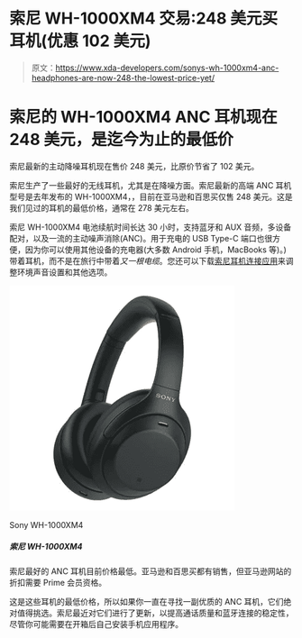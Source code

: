 # 索尼 WH-1000XM4 交易:248 美元买耳机(优惠 102 美元)

> 原文：<https://www.xda-developers.com/sonys-wh-1000xm4-anc-headphones-are-now-248-the-lowest-price-yet/>

# 索尼的 WH-1000XM4 ANC 耳机现在 248 美元，是迄今为止的最低价

索尼最新的主动降噪耳机现在售价 248 美元，比原价节省了 102 美元。

索尼生产了一些最好的无线耳机，尤其是在降噪方面。索尼最新的高端 ANC 耳机型号是去年发布的 WH-1000XM4，，目前在亚马逊和百思买仅售 248 美元。这是我们见过的耳机的最低价格，通常在 278 美元左右。

索尼 WH-1000XM4 电池续航时间长达 30 小时，支持蓝牙和 AUX 音频，多设备配对，以及一流的主动噪声消除(ANC)。用于充电的 USB Type-C 端口也很方便，因为你可以使用其他设备的充电器(大多数 Android 手机，MacBooks 等)。)带着耳机，而不是在旅行中带着*又一根电缆*。您还可以下载[索尼耳机连接应用](https://play.google.com/store/apps/details?id=com.sony.songpal.mdr)来调整环境声音设置和其他选项。

 <picture>![Save $100 on one of the best ANC headphones available in the market -- the Sony WH-1000XM4.](img/272fc2368f6cd58aa2d5d7c88ef3a931.png)</picture> 

Sony WH-1000XM4

##### 索尼 WH-1000XM4

索尼最好的 ANC 耳机目前价格最低。亚马逊和百思买都有销售，但亚马逊网站的折扣需要 Prime 会员资格。

这是这些耳机的最低价格，所以如果你一直在寻找一副优质的 ANC 耳机，它们绝对值得挑选。索尼最近对它们进行了更新，以提高通话质量和蓝牙连接的稳定性，尽管你可能需要在开箱后自己安装手机应用程序。